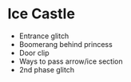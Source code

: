 # Ice Castle

- Entrance glitch
- Boomerang behind princess
- Door clip
- Ways to pass arrow/ice section
- 2nd phase glitch
